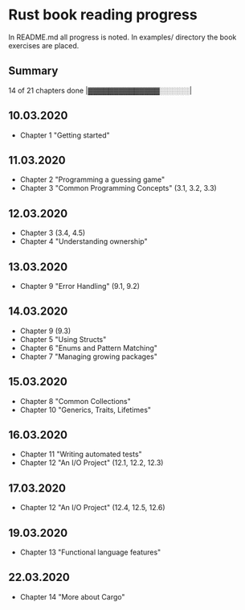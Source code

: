 # Rust book reading progress

In README.md all progress is noted. In examples/ directory the book exercises are placed.

## Summary
14 of 21 chapters done
|▓▓▓▓▓▓▓▓▓▓▓▓▓▓░░░░░░|

## 10.03.2020 

 - Chapter 1 "Getting started"
 
## 11.03.2020

 - Chapter 2 "Programming a guessing game"
 - Chapter 3 "Common Programming Concepts" (3.1, 3.2, 3.3)
 
## 12.03.2020

 - Chapter 3 (3.4, 4.5)
 - Chapter 4 "Understanding ownership"
 
## 13.03.2020

 - Chapter 9 "Error Handling" (9.1, 9.2)
 
## 14.03.2020

 - Chapter 9 (9.3)
 - Chapter 5 "Using Structs"
 - Chapter 6 "Enums and Pattern Matching"
 - Chapter 7 "Managing growing packages"
 
## 15.03.2020 

 - Chapter 8 "Common Collections"
 - Chapter 10 "Generics, Traits, Lifetimes"
 
## 16.03.2020

 - Chapter 11 "Writing automated tests"
 - Chapter 12 "An I/O Project" (12.1, 12.2, 12.3)
 
## 17.03.2020

 - Chapter 12 "An I/O Project" (12.4, 12.5, 12.6)
 
## 19.03.2020

 - Chapter 13 "Functional language features"
 
## 22.03.2020

 - Chapter 14 "More about Cargo"